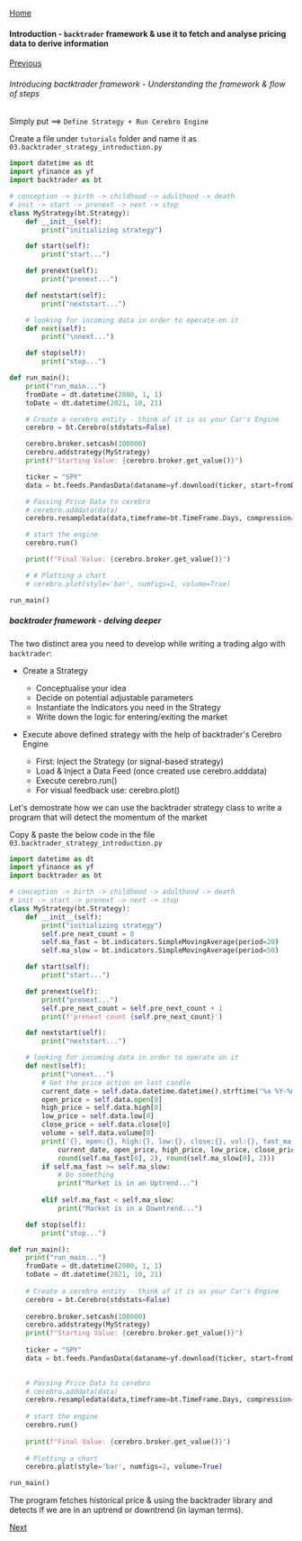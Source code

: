 [Home](index.html)

#### Introduction - `backtrader` framework & use it to fetch and analyse pricing data to derive information   

[Previous](lesson4.html)

###### Introducing bactktrader framework - Understanding the framework & flow of steps

Simply put ==> `Define Strategy + Run Cerebro Engine`

Create a file under `tutorials` folder and name it as `03.backtrader_strategy_introduction.py`

```python
import datetime as dt
import yfinance as yf
import backtrader as bt

# conception -> birth -> childhood -> adulthood -> death
# init -> start -> prenext -> next -> stop
class MyStrategy(bt.Strategy):
    def __init__(self):
        print("initializing strategy")

    def start(self):
        print("start...")

    def prenext(self):
        print("prenext...")

    def nextstart(self):
        print("nextstart...")

    # looking for incoming data in order to operate on it
    def next(self):
        print("\nnext...")

    def stop(self):
        print("stop...")

def run_main():
    print("run_main...")
    fromDate = dt.datetime(2000, 1, 1)
    toDate = dt.datetime(2021, 10, 21)

    # Create a cerebro entity - think of it is as your Car's Engine
    cerebro = bt.Cerebro(stdstats=False)

    cerebro.broker.setcash(100000)
    cerebro.addstrategy(MyStrategy)
    print(f"Starting Value: {cerebro.broker.get_value()}")

    ticker = "SPY"
    data = bt.feeds.PandasData(dataname=yf.download(ticker, start=fromDate,end=toDate))

    # Passing Price Data to cerebro
    # cerebro.adddata(data)
    cerebro.resampledata(data,timeframe=bt.TimeFrame.Days, compression=1)

    # start the engine
    cerebro.run()

    print(f"Final Value: {cerebro.broker.get_value()}")

    # # Plotting a chart
    # cerebro.plot(style='bar', numfigs=1, volume=True)

run_main()
```

##### ***backtrader framework - delving deeper***

The two distinct area you need to develop while writing a trading algo with `backtrader`:
* Create a Strategy
  * Conceptualise your idea
  * Decide on potential adjustable parameters
  * Instantiate the Indicators you need in the Strategy
  * Write down the logic for entering/exiting the market

* Execute above defined strategy with the help of backtrader's Cerebro Engine
  * First: Inject the Strategy (or signal-based strategy)
  * Load & Inject a Data Feed (once created use cerebro.adddata)
  * Execute cerebro.run()
  * For visual feedback use: cerebro.plot()

Let's demostrate how we can use the backtrader strategy class to write a program that will detect the momentum of the market 

Copy & paste the below code in the file `03.backtrader_strategy_introduction.py`

```python
import datetime as dt
import yfinance as yf
import backtrader as bt

# conception -> birth -> childhood -> adulthood -> death
# init -> start -> prenext -> next -> stop
class MyStrategy(bt.Strategy):
    def __init__(self):
        print("initializing strategy")
        self.pre_next_count = 0
        self.ma_fast = bt.indicators.SimpleMovingAverage(period=20)
        self.ma_slow = bt.indicators.SimpleMovingAverage(period=50)

    def start(self):
        print("start...")

    def prenext(self):
        print("prenext...")
        self.pre_next_count = self.pre_next_count + 1
        print(f'prenext count {self.pre_next_count}')

    def nextstart(self):
        print("nextstart...")

    # looking for incoming data in order to operate on it
    def next(self):
        print("\nnext...")
        # Get the price action on last candle
        current_date = self.data.datetime.datetime().strftime('%a %Y-%m-%d')
        open_price = self.data.open[0]
        high_price = self.data.high[0]
        low_price = self.data.low[0]
        close_price = self.data.close[0]
        volume = self.data.volume[0]
        print('{}, open:{}, high:{}, low:{}, close:{}, vol:{}, fast_ma: {}, slow_ma: {}'.format(
            current_date, open_price, high_price, low_price, close_price, volume,
            round(self.ma_fast[0], 2), round(self.ma_slow[0], 2)))
        if self.ma_fast >= self.ma_slow:
            # Do something
            print("Market is in an Uptrend...")
        
        elif self.ma_fast < self.ma_slow:
            print("Market is in a Downtrend...")

    def stop(self):
        print("stop...")

def run_main():
    print("run_main...")
    fromDate = dt.datetime(2000, 1, 1)
    toDate = dt.datetime(2021, 10, 21)
    
    # Create a cerebro entity - think of it is as your Car's Engine
    cerebro = bt.Cerebro(stdstats=False)
    
    cerebro.broker.setcash(100000)
    cerebro.addstrategy(MyStrategy)
    print(f"Starting Value: {cerebro.broker.get_value()}")
    
    ticker = "SPY"
    data = bt.feeds.PandasData(dataname=yf.download(ticker, start=fromDate,end=toDate))

    
    # Passing Price Data to cerebro
    # cerebro.adddata(data)
    cerebro.resampledata(data,timeframe=bt.TimeFrame.Days, compression=1)
    
    # start the engine
    cerebro.run()
    
    print(f"Final Value: {cerebro.broker.get_value()}")
    
    # Plotting a chart
    cerebro.plot(style='bar', numfigs=1, volume=True)

run_main()
```

The program fetches historical price & using the backtrader library and detects if we are in an uptrend or downtrend (in layman terms).

[Next](lesson6.html)
